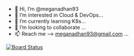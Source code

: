 - 👋 Hi, I’m @meganadhan93
- 👀 I’m interested in Cloud & DevOps...
- 🌱 I’m currently learning K8s...
- 💞️ I’m looking to collaborate  ...
- 📫 Reach me --> meganadhan93@gmail.com ...

<!---
meganadhan93/meganadhan93 is a ✨ special ✨ repository because its `README.md` (this file) appears on your GitHub profile.
You can click the Preview link to take a look at your changes.
--->

[![Board Status](https://dev.azure.com/meganadhan/0641d62d-3713-4e4c-9497-8a34585be01b/93e24330-aee5-4abf-84f3-fb56574cb15e/_apis/work/boardbadge/88361321-4dac-4400-a2e2-c908b29f4386?columnOptions=1)](https://dev.azure.com/meganadhan/0641d62d-3713-4e4c-9497-8a34585be01b/_boards/board/t/93e24330-aee5-4abf-84f3-fb56574cb15e/Microsoft.RequirementCategory/)
